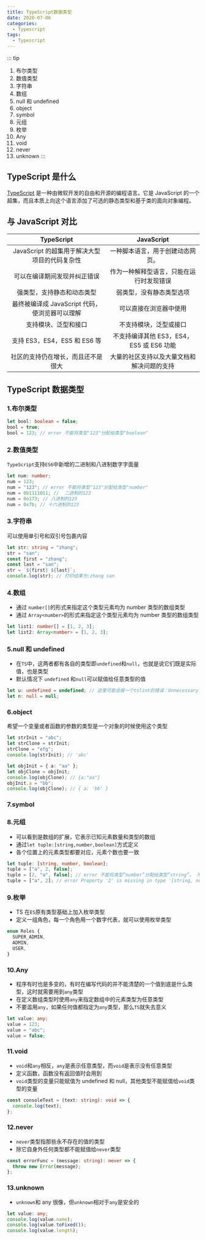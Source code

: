 ```yaml
---
title: TypeScript数据类型
date: 2020-07-06
categories:
  - Typescript
tags:
  - Typescript
---
```


::: tip
1. 布尔类型
2. 数值类型
3. 字符串
4. 数组
5. null 和 undefined
6. object
7. symbol
8. 元组
9. 枚举
10. Any
11. void
12. never
13. unknown
:::

<!-- more -->

## TypeScript 是什么

[TypeScript](https://www.typescriptlang.org/) 是一种由微软开发的自由和开源的编程语言。它是 JavaScript 的一个超集，而且本质上向这个语言添加了可选的静态类型和基于类的面向对象编程。

## 与 JavaScript 对比

|                   TypeScript                   |                 JavaScript                 |
| :--------------------------------------------: | :----------------------------------------: |
| JavaScript 的超集用于解决大型项目的代码复杂性  |      一种脚本语言，用于创建动态网页。      |
|          可以在编译期间发现并纠正错误          |  作为一种解释型语言，只能在运行时发现错误  |
|           强类型，支持静态和动态类型           |          弱类型，没有静态类型选项          |
| 最终被编译成 JavaScript 代码，使浏览器可以理解 |           可以直接在浏览器中使用           |
|              支持模块、泛型和接口              |           不支持模块，泛型或接口           |
|          支持 ES3，ES4，ES5 和 ES6 等          |  不支持编译其他 ES3，ES4，ES5 或 ES6 功能  |
|       社区的支持仍在增长，而且还不是很大       | 大量的社区支持以及大量文档和解决问题的支持 |

## TypeScript 数据类型

### 1.布尔类型

```typescript
let bool: boolean = false;
bool = true;
bool = 123; // error 不能将类型"123"分配给类型"boolean"
```

### 2.数值类型

`TypeScript`支持`ES6`中新增的二进制和八进制数字字面量

```typescript
let num: number;
num = 123;
num = "123"; // error 不能将类型"123"分配给类型"number"
num = 0b1111011; //  二进制的123
num = 0o173; // 八进制的123
num = 0x7b; // 十六进制的123
```

### 3.字符串

可以使用单引号和双引号包裹内容

```typescript
let str: string = "zhang";
str = "san";
const first = "zhang";
const last = "san";
str = `${first} ${last}`;
console.log(str); // 打印结果为:zhang san
```

### 4.数组

- 通过 `number[]`的形式来指定这个类型元素均为 number 类型的数组类型
- 通过 `Array<number>`的形式来指定这个类型元素均为 number 类型的数组类型

```typescript
let list1: number[] = [1, 2, 3];
let list2: Array<number> = [1, 2, 3];
```

### 5.null 和 undefined

- 在`TS`中，这两者都有各自的类型即`undefined`和`null`，也就是说它们既是实际值，也是类型
- 默认情况下 `undefined` 和`null`可以赋值给任意类型的值

```typescript
let u: undefined = undefined; // 这里可能会报一个tslint的错误：Unnecessary initialization to 'undefined'，就是不能给一个值赋undefined，但我们知道这是可以的，所以如果你的代码规范想让这种代码合理化，可以配置tslint，将"no-unnecessary-initializer"设为false即可
let n: null = null;
```

### 6.object

希望一个变量或者函数的参数的类型是一个对象的时候使用这个类型

```typescript
let strInit = "abc";
let strClone = strInit;
strClone = "efg";
console.log(strInit); // 'abc'

let objInit = { a: "aa" };
let objClone = objInit;
console.log(objClone); // {a:"aa"}
objInit.a = "bb";
console.log(objClone); // { a: 'bb' }
```

### 7.symbol

### 8.元组

- 可以看到是数组的扩展，它表示已知元素数量和类型的数组
- 通过`let tuple:[string,number,boolean]`方式定义
- 各个位置上的元素类型都要对应，元素个数也要一致

```typescript
let tuple: [string, number, boolean];
tuple = ["a", 2, false];
tuple = [2, "a", false]; // error 不能将类型“number”分配给类型“string”。 不能将类型“string”分配给类型“number”。
tuple = ["a", 2]; // error Property '2' is missing in type '[string, number]' but required in type '[string, number, boolean]'
```

### 9.枚举

- TS 在`ES`原有类型基础上加入枚举类型
- 定义一组角色，每一个角色用一个数字代表，就可以使用枚举类型

```typescript
enum Roles {
  SUPER_ADMIN,
  ADMIN,
  USER,
}
```

### 10.Any

- 程序有时也是多变的，有时在编写代码的并不能清楚的一个值到底是什么类型，这时就需要用到`any`类型
- 在定义数组类型时使用`any`来指定数组中的元素类型为任意类型
- 不要滥用`any`，如果任何值都指定为`any`类型，那么`TS`就失去意义

```typescript
let value: any;
value = 123;
value = "abc";
value = false;
```

### 11.void

- `void`和`any`相反，`any`是表示任意类型，而`void`是表示没有任意类型
- 定义函数，函数没有返回值时会用到
- `void`类型的变量只能赋值为 undefined 和 null，其他类型不能赋值给`void`类型的变量

```typescript
const consoleText = (text: string): void => {
  console.log(text);
};
```

### 12.never

- `never`类型指那些永不存在的值的类型
- 除它自身外任何类型都不能赋值给`never`类型

```typescript
const errorFunc = (message: string): never => {
  throw new Error(message);
};
```

### 13.unknown

- `unknown`和 any 很像，但`unknown`相对于`any`是安全的

```typescript
let value: any;
console.log(value.name);
console.log(value.toFixed());
console.log(value.length);
```
